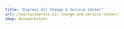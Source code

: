```yaml
---
title: "Express Oil Change & Service Center"
url: /searcy/express-oil-change-und-service-center/
shop: Autowerkstatt
---
```

